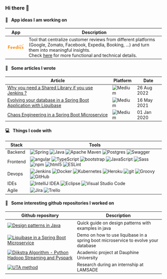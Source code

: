### Hi there 👋

#### :briefcase: &nbsp; App ideas I am working on
| App | Description |
|-----|-------------|
| <img alt="Feedics" src="/feedics/feedics.svg" width="100" /> | Tool that centralize customer reviews from different platforms (Google, Zomato, Facebook, Expedia, Booking, ...) and turn them into meaningful insights. <br/> Check [here](/feedics/README.md) for more functional and technical details. | 

#### :page_facing_up: &nbsp; Some articles I wrote
| Article | Platform | Date |
|---------|----------|------|
| [Why you need a Shared Library if you use Jenkins ?](https://eliedhr.medium.com/why-you-need-a-shared-library-if-you-use-jenkins-fee652869eca) | ![Medium](https://img.shields.io/badge/Medium-%23000000.svg?style=flat-square&logo=Medium&logoColor=white) | 26 Aug 2022 |
| [Evolving your database in a Spring Boot Application with Liquibase](https://eliedhr.medium.com/evolving-your-database-in-a-spring-boot-application-with-liquibase-709aad8336c8) | ![Medium](https://img.shields.io/badge/Medium-%23000000.svg?style=flat-square&logo=Medium&logoColor=white) | 16 May 2021 |
| [Chaos Engineering in a Spring Boot Microservice](https://eliedhr.medium.com/chaos-engineering-in-a-spring-boot-microservice-8a17ad536ecf) | ![Medium](https://img.shields.io/badge/Medium-%23000000.svg?style=flat-square&logo=Medium&logoColor=white) | 01 Jan 2020 |

#### :computer: &nbsp; Things I code with
| Stack | Tools |
|-------|-------|
| Backend | <img alt="Spring" src="https://img.shields.io/badge/Spring-%236DB33F.svg?style=flat-square&logo=spring&logoColor=white" /> <img alt="Java" src="https://img.shields.io/badge/Java-%23ED8B00.svg?style=flat-square&logo=java&logoColor=white" /> <img alt="Apache Maven" src="https://img.shields.io/badge/Apache%20Maven-C71A36?style=flat-square&logo=Apache%20Maven&logoColor=white" /> <img alt="Postgres" src="https://img.shields.io/badge/Postgres-%23316192.svg?style=flat-square&logo=postgresql&logoColor=white" /> <img alt="Swagger" src="https://img.shields.io/badge/-Swagger-%23Clojure?style=flat-square&logo=swagger&logoColor=white" /> |
| Frontend | <img alt="angular" src="https://img.shields.io/badge/-Angular-DD0031?style=flat-square&logo=angular&logoColor=white" /> <img alt="TypeScript" src="https://img.shields.io/badge/-TypeScript-007ACC?style=flat-square&logo=typescript&logoColor=white" /> <img alt="bootstrap" src="https://img.shields.io/badge/Bootstrap-563D7C?style=flat-square&logo=bootstrap&logoColor=white" /> <img alt="JavaScript" src="https://img.shields.io/badge/JavaScript-F7DF1E?style=flat-square&logo=JavaScript&logoColor=white" /> <img alt="Sass" src="https://img.shields.io/badge/-Sass-CC6699?style=flat-square&logo=sass&logoColor=white" />  <img alt="npm" src="https://img.shields.io/badge/-NPM-CB3837?style=flat-square&logo=npm&logoColor=white" /> <img alt="html5" src="https://img.shields.io/badge/-HTML5-E34F26?style=flat-square&logo=html5&logoColor=white" /> <img alt="ESLint" src="https://img.shields.io/badge/ESLint-4B3263?style=flat-square&logo=eslint&logoColor=white" /> |
| Devops | <img alt="Jenkins" src="https://img.shields.io/badge/Jenkins-%232C5263.svg?style=flat-square&logo=Jenkins&logoColor=white" />  <img alt="Docker" src="https://img.shields.io/badge/-Docker-46a2f1?style=flat-square&logo=docker&logoColor=white" /> <img alt="Kubernetes" src="https://img.shields.io/badge/Kubernetes-%23326ce5.svg?style=flat-square&logo=kubernetes&logoColor=white" /> <img alt="Heroku" src="https://img.shields.io/badge/-Heroku-430098?style=flat-square&logo=heroku&logoColor=white" /> <img alt="git" src="https://img.shields.io/badge/-Git-F05032?style=flat-square&logo=git&logoColor=white" />   <img alt="Groovy" src="https://img.shields.io/badge/Apache%20Groovy-4298B8.svg?style=flat-square&logo=Apache+Groovy&logoColor=white" /> <img alt="GitHub" src="https://img.shields.io/badge/Github-%23121011.svg?style=flat-square&logo=GitHub&logoColor=white" /> |
| IDEs | <img alt="IntelliJ IDEA" src="https://img.shields.io/badge/IntelliJIDEA-000000.svg?style=flat-square&logo=intellij-idea&logoColor=white" /> <img alt="Eclipse" src="https://img.shields.io/badge/Eclipse-FE7A16.svg?style=flat-square&logo=Eclipse&logoColor=white" /> <img alt="Visual Studio Code" src="https://img.shields.io/badge/Visual%20Studio%20Code-0078d7.svg?style=flat-square&logo=visual-studio-code&logoColor=white" /> |
| Agile | <img alt="Jira" src="https://img.shields.io/badge/Jira-%230A0FFF.svg?style=flat-square&logo=Jira&logoColor=white" /> <img alt="Trello" src="https://img.shields.io/badge/Trello-%23026AA7.svg?style=flat-square&logo=Trello&logoColor=white" /> |

#### :file_folder: &nbsp; Some interesting github repositories I worked on
| Github repository | Description |
|-------------------|-------------|
| [![Design patterns in Java](https://img.shields.io/badge/Design%20Patterns%20in%20java-100000?style=flat-square&logo=github&logoColor=white)](https://github.com/elieahd/design-patterns) | Quick guide on design patterns with examples in java | 
| [![Liquibase in a Spring Boot Microservice](https://img.shields.io/badge/Liquibase%20In%20A%20Spring%20Boot%20Microservice-100000?style=flat-square&logo=github&logoColor=white)](https://github.com/elieahd/spring-boot-liquibase) | Demo on how to use liquibase in a spring boot microservice to evolve your database | 
| [![Dijkstra Algorithm - Python Hadoop Streaming and Pyspark](https://img.shields.io/badge/Dijkstra%20Algorithm%20Python%20Hadoop%20Streaming%20And%20Pyspark-100000?style=flat-square&logo=github&logoColor=white)](https://github.com/bilal-elchami/dijkstra-hadoop-spark) | Academic project at Dauphine University | 
| [![UTA method](https://img.shields.io/badge/UTA%20Method-100000?style=flat-square&logo=github&logoColor=white)](https://github.com/elieahd/decision-uta-method)  | Research during an internship at LAMSADE| 
